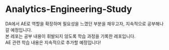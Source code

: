 # Analytics-Engineering-Study  

DA에서 AE로 역할을 확장하며 필요성을 느꼈던 부분을 채우고자, 지속적으로 공부해나갈 예정입니다.  
본 레포는 공부 내용이 휘발되지 않도록 학습 과정을 기록한 레포입니다.  
AE 관련 학습 내용은 지속적으로 추가할 예정입니다!
